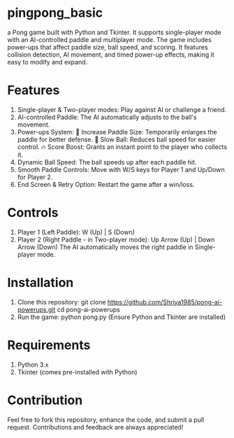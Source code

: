 # pingpong_basic
a Pong game built with Python and Tkinter. It supports single-player mode with an AI-controlled paddle and multiplayer mode. The game includes power-ups that affect paddle size, ball speed, and scoring. It features collision detection, AI movement, and timed power-up effects, making it easy to modify and expand.
# Features
1. Single-player & Two-player modes: Play against AI or challenge a friend.
2. AI-controlled Paddle: The AI automatically adjusts to the ball's movement.
3. Power-ups System:
🏓 Increase Paddle Size: Temporarily enlarges the paddle for better defense.
🐢 Slow Ball: Reduces ball speed for easier control.
🔥 Score Boost: Grants an instant point to the player who collects it.
4. Dynamic Ball Speed: The ball speeds up after each paddle hit.
5. Smooth Paddle Controls: Move with W/S keys for Player 1 and Up/Down for Player 2.
6. End Screen & Retry Option: Restart the game after a win/loss.
# Controls
1. Player 1 (Left Paddle): W (Up) | S (Down)
2. Player 2 (Right Paddle - in Two-player mode): Up Arrow (Up) | Down Arrow (Down)
The AI automatically moves the right paddle in Single-player mode.
# Installation
1. Clone this repository:
git clone https://github.com/Shriya1985/pong-ai-powerups.git
cd pong-ai-powerups
2. Run the game:
python pong.py
(Ensure Python and Tkinter are installed)
# Requirements
1. Python 3.x
2. Tkinter (comes pre-installed with Python)
# Contribution
Feel free to fork this repository, enhance the code, and submit a pull request. Contributions and feedback are always appreciated!
